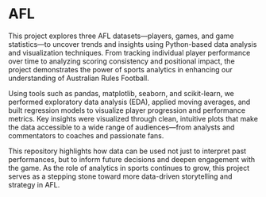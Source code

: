 # AFL
This project explores three AFL datasets—players, games, and game statistics—to uncover trends and insights using Python-based data analysis and visualization techniques. From tracking individual player performance over time to analyzing scoring consistency and positional impact, the project demonstrates the power of sports analytics in enhancing our understanding of Australian Rules Football.

Using tools such as pandas, matplotlib, seaborn, and scikit-learn, we performed exploratory data analysis (EDA), applied moving averages, and built regression models to visualize player progression and performance metrics. Key insights were visualized through clean, intuitive plots that make the data accessible to a wide range of audiences—from analysts and commentators to coaches and passionate fans.

This repository highlights how data can be used not just to interpret past performances, but to inform future decisions and deepen engagement with the game. As the role of analytics in sports continues to grow, this project serves as a stepping stone toward more data-driven storytelling and strategy in AFL.
